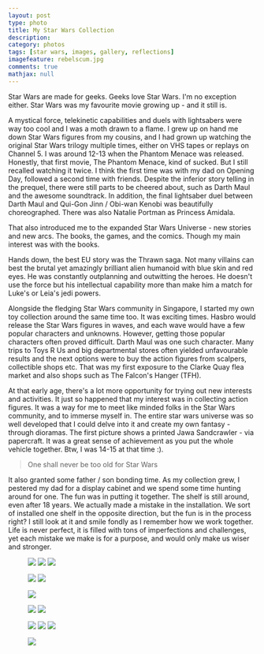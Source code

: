 ---layout: posttype: phototitle: My Star Wars Collectiondescription:category: photostags: [star wars, images, gallery, reflections]imagefeature: rebelscum.jpgcomments: truemathjax: null---Star Wars are made for geeks. Geeks love Star Wars. I'm no exception either. Star Wars was my favourite movie growing up - and it still is.A mystical force, telekinetic capabilities and duels with lightsabers were way too cool and I was a moth drawn to a flame. I grew up on hand me down Star Wars figures from my cousins, and I had grown up watching the original Star Wars trilogy multiple times, either on VHS tapes or replays on Channel 5. I was around 12-13 when the Phantom Menace was released. Honestly, that first movie, The Phantom Menace, kind of sucked. But I still recalled watching it twice. I think the first time was with my dad on Opening Day, followed a second time with friends. Despite the inferior story telling in the prequel, there were still parts to be cheered about, such as Darth Maul and the awesome soundtrack. In addition, the final lightsaber duel between Darth Maul and Qui-Gon Jinn / Obi-wan Kenobi was beautifully choreographed. There was also Natalie Portman as Princess Amidala.That also introduced me to the expanded Star Wars Universe - new stories and new arcs. The books, the games, and the comics. Though my main interest was with the books.Hands down, the best EU story was the Thrawn saga. Not many villains can best the brutal yet amazingly brilliant alien humanoid with blue skin and red eyes. He was constantly outplanning and outwitting the heroes. He doesn't use the force but his intellectual capability more than make him a match for Luke's or Leia's jedi powers.Alongside the fledging Star Wars community in Singapore, I started my own toy collection around the same time too. It was exciting times. Hasbro would release the Star Wars figures in waves, and each wave would have a few popular characters and unknowns. However, getting those popular characters often proved difficult. Darth Maul was one such character. Many trips to Toys R Us and big departmental stores often yielded unfavourable results and the next options were to buy the action figures from scalpers, collectible shops etc. That was my first exposure to the Clarke Quay flea market and also shops such as The Falcon's Hanger (TFH).At that early age, there's a lot more opportunity for trying out new interests and activities. It just so happened that my interest was in collecting action figures. It was a way for me to meet like minded folks in the Star Wars community, and to immerse myself in. The entire star wars universe was so well developed that I could delve into it and create my own fantasy - through dioramas. The first picture shows a printed Jawa Sandcrawler - via papercraft. It was a great sense of achievement as you put the whole vehicle together. Btw, I was 14-15 at that time :).> One shall never be too old for Star WarsIt also granted some father / son bonding time. As my collection grew, I pestered my dad for a display cabinet and we spend some time hunting around for one. The fun was in putting it together. The shelf is still around, even after 18 years. We actually made a mistake in the installation. We sort of installed one shelf in the opposite direction, but the fun is in the process right? I still look at it and smile fondly as I remember how we work together. Life is never perfect, it is filled with tons of imperfections and challenges, yet each mistake we make is for a purpose, and would only make us wiser and stronger.<figure class="third">	<a href="https://lh5.googleusercontent.com/-IPP7ZY000WU/UA1zKdebI_I/AAAAAAAAKd4/B75h0TZczAA/w2048-no/weee%2B016.jpg"><img src="https://lh5.googleusercontent.com/-IPP7ZY000WU/UA1zKdebI_I/AAAAAAAAKd4/B75h0TZczAA/w600-no/weee%2B016.jpg"></a>	<a href="https://lh6.googleusercontent.com/-q-U24qTM648/UA1zb4yAoVI/AAAAAAAA5jQ/p-TqcdCKlSQ/w2048-no/weee%2B023.jpg"><img src="https://lh6.googleusercontent.com/-q-U24qTM648/UA1zb4yAoVI/AAAAAAAA5jQ/p-TqcdCKlSQ/w600-no/weee%2B023.jpg"></a>	<a href="http://1.bp.blogspot.com/_m5e8Pqc8k3c/RbN_18sgUJI/AAAAAAAAACI/CV0eYTjNpBQ/s1600/weee+048.jpg"><img src="http://1.bp.blogspot.com/_m5e8Pqc8k3c/RbN_18sgUJI/AAAAAAAAACI/CV0eYTjNpBQ/s600/weee+048.jpg"></a></figure><figure class="half">	<a href="http://3.bp.blogspot.com/_m5e8Pqc8k3c/RbOBYcsgULI/AAAAAAAAACY/9wE_3GSuKHs/s1600/weee+024.jpg"><img src="http://3.bp.blogspot.com/_m5e8Pqc8k3c/RbOBYcsgULI/AAAAAAAAACY/9wE_3GSuKHs/s600/weee+024.jpg"></a>	<a href="http://4.bp.blogspot.com/_m5e8Pqc8k3c/RbOCxssgUMI/AAAAAAAAACg/tHV1AxaCddI/s1600/weee+034.jpg"><img src="http://4.bp.blogspot.com/_m5e8Pqc8k3c/RbOCxssgUMI/AAAAAAAAACg/tHV1AxaCddI/s600/weee+034.jpg"></a></figure><figure>	<a href="http://4.bp.blogspot.com/_m5e8Pqc8k3c/RbOGtssgUQI/AAAAAAAAADQ/SoRZGGH7664/s1600/weee+036.jpg"><img src="http://4.bp.blogspot.com/_m5e8Pqc8k3c/RbOGtssgUQI/AAAAAAAAADQ/SoRZGGH7664/s800/weee+036.jpg"></a></figure><figure class="half">	<a href="http://1.bp.blogspot.com/_m5e8Pqc8k3c/RbOEX8sgUOI/AAAAAAAAADA/wE1_xxL_psw/s1600/weee+020.jpg"><img src="http://1.bp.blogspot.com/_m5e8Pqc8k3c/RbOEX8sgUOI/AAAAAAAAADA/wE1_xxL_psw/s600/weee+020.jpg"></a>	<a href="http://2.bp.blogspot.com/_m5e8Pqc8k3c/RbODwMsgUNI/AAAAAAAAAC4/3M38f10-6iY/s1600/weee+039.jpg"><img src="http://2.bp.blogspot.com/_m5e8Pqc8k3c/RbODwMsgUNI/AAAAAAAAAC4/3M38f10-6iY/s600/weee+039.jpg"></a></figure><figure class="third">	<a href="http://3.bp.blogspot.com/_m5e8Pqc8k3c/RbOKvcsgUUI/AAAAAAAAAEA/Xp1CzngMO6A/s1600/weee+051.jpg"><img src="http://3.bp.blogspot.com/_m5e8Pqc8k3c/RbOKvcsgUUI/AAAAAAAAAEA/Xp1CzngMO6A/s600/weee+051.jpg"></a>	<a href="http://4.bp.blogspot.com/_m5e8Pqc8k3c/RbOKEssgUTI/AAAAAAAAAD4/i7b_7hKwGdQ/s1600/weee+043.jpg"><img src="http://4.bp.blogspot.com/_m5e8Pqc8k3c/RbOKEssgUTI/AAAAAAAAAD4/i7b_7hKwGdQ/s600/weee+043.jpg"></a>	<a href="http://4.bp.blogspot.com/_m5e8Pqc8k3c/RbOJYssgUSI/AAAAAAAAADw/UlBvPvY5U8I/s1600/weee+055.jpg"><img src="http://4.bp.blogspot.com/_m5e8Pqc8k3c/RbOJYssgUSI/AAAAAAAAADw/UlBvPvY5U8I/s600/weee+055.jpg"></a></figure><figure>	<a href="http://3.bp.blogspot.com/_m5e8Pqc8k3c/RbOItcsgURI/AAAAAAAAADo/BLMtKWaPvpE/s1600/weee+047.jpg"><img src="http://3.bp.blogspot.com/_m5e8Pqc8k3c/RbOItcsgURI/AAAAAAAAADo/BLMtKWaPvpE/s800/weee+047.jpg"></a></figure>